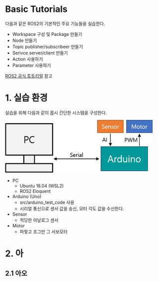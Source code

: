 Basic Tutorials
=================
다음과 같은 ROS2의 기본적인 주요 기능들을 실습한다.
 - Workspace 구성 및 Package 만들기
 - Node 만들기
 - Topic publisher/subscribeer 만들기
 - Serivce server/client 만들기
 - Action 사용하기
 - Parameter 사용하기


[ROS2 공식 튜토리얼](https://index.ros.org/doc/ros2/Tutorials/#tutorials) 참고

# 1. 실습 환경
실습을 위해 다음과 같이 몹시 간단한 시스템을 구성한다.

![system_for_tutorial](/images/basic_tutorials_system.png)

 - PC
   - Ubuntu 18.04 (WSL2)
   - ROS2 Eloquent
 - Arduino (Uno)
   - src/arduino_test_code 사용
   - 시리얼 통신으로 센서 값을 송신, 모터 각도 값을 수신한다.
 - Sensor
   - 적당한 아날로그 센서
 - Motor
   - 파랗고 조그만 그 서보모터


# 2. 아
## 2.1 아오


